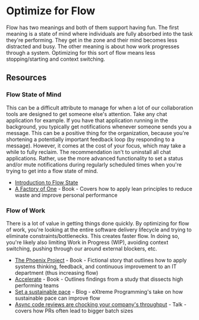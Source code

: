 # Optimize for Flow

Flow has two meanings and both of them support having fun. The first meaning is a state of mind where individuals are fully absorbed into the task they're performing. They get in the zone and their mind becomes less distracted and busy. The other meaning is about how work progresses through a system. Optimizing for this sort of flow means less stopping/starting and context switching.

## Resources

### Flow State of Mind

This can be a difficult attribute to manage for when a lot of our collaboration tools are designed to get someone else's attention. Take any chat application for example. If you have that application running in the background, you typically get notifications whenever someone sends you a message. This can be a positive thing for the organization, because you're shortening a potentially important feedback loop (by responding to a message). However, it comes at the cost of your focus, which may take a while to fully reclaim. The recommendation isn't to uninstall all chat applications. Rather, use the more advanced functionality to set a status and/or mute notifications during regularly scheduled times when you're trying to get into a flow state of mind.

- [Introduction to Flow State](https://www.headspace.com/articles/flow-state)
- [A Factory of One](https://www.goodreads.com/book/show/13323174-a-factory-of-one) - Book - Covers how to apply lean principles to reduce waste and improve personal performance

### Flow of Work

There is a lot of value in getting things done quickly. By optimizing for flow of work, you're looking at the entire software delivery lifecycle and trying to eliminate constraints/bottlenecks. This creates faster flow. In doing so, you're likely also limiting Work in Progress (WIP), avoiding context switching, pushing through our around external blockers, etc.

- [The Phoenix Project](https://www.goodreads.com/book/show/17255186-the-phoenix-project) - Book - Fictional story that outlines how to apply systems thinking, feedback, and continuous improvement to an IT department (thus increasing flow)
- [Accelerate](https://www.goodreads.com/book/show/35747076-accelerate) - Book - Outlines findings from a study that dissects high performing teams
- [Set a sustainable pace](http://www.extremeprogramming.org/rules/overtime.html) - Blog - eXtreme Programming's take on how sustainable pace can improve flow
- [Async code reviews are chocking your company's throughput](https://www.youtube.com/watch?v=ZlLZEQQBcFg) - Talk - covers how PRs often lead to bigger batch sizes
